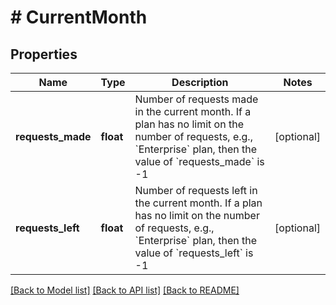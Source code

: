 # # CurrentMonth

## Properties

Name | Type | Description | Notes
------------ | ------------- | ------------- | -------------
**requests_made** | **float** | Number of requests made in the current month. If a plan has no limit on the number of requests, e.g., &#x60;Enterprise&#x60; plan, then the value of &#x60;requests_made&#x60; is -1 | [optional]
**requests_left** | **float** | Number of requests left in the  current month. If a plan has no limit on the number of requests, e.g., &#x60;Enterprise&#x60; plan, then the value of &#x60;requests_left&#x60; is -1 | [optional]

[[Back to Model list]](../../README.md#models) [[Back to API list]](../../README.md#endpoints) [[Back to README]](../../README.md)
